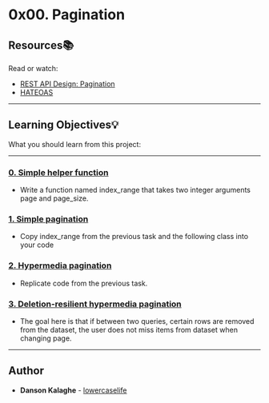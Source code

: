 # 0x00. Pagination

## Resources:books:
Read or watch:
* [REST API Design: Pagination](https://www.moesif.com/blog/technical/api-design/REST-API-Design-Filtering-Sorting-and-Pagination/#pagination)
* [HATEOAS](https://en.wikipedia.org/wiki/HATEOAS)

---
## Learning Objectives:bulb:
What you should learn from this project:

---

### [0. Simple helper function](./0-simple_helper_function.py)
* Write a function named index_range that takes two integer arguments page and page_size.


### [1. Simple pagination](./1-simple_pagination.py)
* Copy index_range from the previous task and the following class into your code


### [2. Hypermedia pagination](./2-hypermedia_pagination.py)
* Replicate code from the previous task.


### [3. Deletion-resilient hypermedia pagination](./3-hypermedia_del_pagination.py)
* The goal here is that if between two queries, certain rows are removed from the dataset, the user does not miss items from dataset when changing page.

---

## Author
* **Danson Kalaghe** - [lowercaselife](https://www.github.com/lowercaselife)
